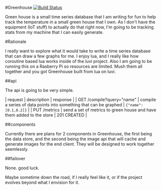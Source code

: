 #Greenhouse [![Build Status](https://travis-ci.org/DBarney/greenhouse.svg?branch=master)](https://travis-ci.org/DBarney/greenhouse)

Green house is a small time series database that I am writing for fun to help track the temperature in a small green house that I own. As I don't have the equipment (IoT stuff) to actually do that right now, I'm going to be tracking stats from my machine that I can easily generate.

#Rationale

I really want to explore what it would take to write a time series database that can draw a few graphs for me. I enjoy lua, and I really like how coroutine based lua works inside of the luvi project. Also I am going to be running this on a Rasberry Pi so resources are limited. Mush them all together and you got Greenhouse built from lua on luvi.

##api

The api is going to be very simple.

| request | description | response |
| GET /compile?query="name" | compile a series of data points into something that can be graphed | `{"name":[0.1,0.2]}` |
| PUT /metrics | send a set of metrics to green house and have them added to the store | 201 CREATED |

##components

Currently there are plans for 2 components in Greenhouse, the first being the data store, and the second being the image api that will cache and generate images for the end client. They will be designed to work together seemlessly.

##failover

None. good luck.

Maybe sometime down the road, if I really feel like it, or if the project evolves beyond what I envision for it.

